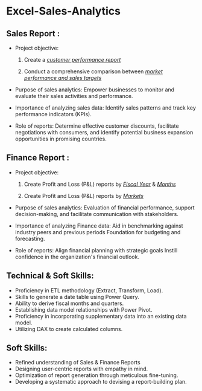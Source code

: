 # Excel-Sales-Analytics
## Sales Report :


- Project objective: 

    1. Create a _[customer performance report](https://github.com/SMIT299/Excel-Sales-Analytics/blob/main/Customer%20Performance%20Report.pdf)_ 

    2. Conduct a comprehensive comparison between _[market performance and sales targets](https://github.com/SMIT299/Excel-Sales-Analytics/blob/main/Market%20Performance%20vs%20Target%20Report.pdf)_

- Purpose of sales analytics: Empower businesses to monitor and evaluate their sales activities and performance.

- Importance of analyzing sales data: Identify sales patterns and track key performance indicators (KPIs).

- Role of reports: Determine effective customer discounts, facilitate negotiations with consumers, and identify potential business expansion opportunities in promising countries.


## Finance Report :

- Project objective: 

    1. Create Profit and Loss (P&L) reports by _[Fiscal Year](https://github.com/SMIT299/Excel-Sales_Analysis/blob/main/P%26L%20Statement%20by%20Fiscal%20Year.pdf)_ & _[Months](https://github.com/SMIT299/Excel-Sales_Analysis/blob/main/P%26L%20Statement%20by%20Months.pdf)_ 

   2. Create Profit and Loss (P&L) reports by _[Markets](https://github.com/SMIT299/Excel-Sales_Analysis/blob/main/P%26L%20Statement%20by%20Markets.pdf)_

- Purpose of sales analytics: Evaluation of financial performance, support decision-making, and facilitate communication with stakeholders.

- Importance of analyzing Finance data: Aid in benchmarking against industry peers and previous periods Foundation for budgeting and forecasting.

- Role of reports: Align financial planning with strategic goals Instill confidence in the organization's financial outlook.


## Technical & Soft Skills:
- 	Proficiency in ETL methodology (Extract, Transform, Load).
- 	Skills to generate a date table using Power Query.
- 	Ability to derive fiscal months and quarters.
- 	Establishing data model relationships with Power Pivot.
- 	Proficiency in incorporating supplementary data into an existing data model.
- 	Utilizing DAX to create calculated columns.

## Soft Skills:
- 	Refined understanding of Sales & Finance Reports
- 	Designing user-centric reports with empathy in mind.
- 	Optimization of report generation through meticulous fine-tuning.
- 	Developing a systematic approach to devising a report-building plan.


